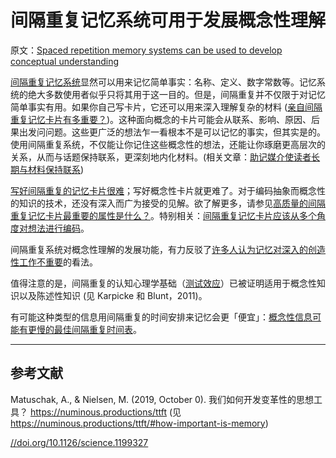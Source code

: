# 间隔重复记忆系统可用于发展概念性理解

原文：[Spaced repetition memory systems can be used to develop conceptual understanding](https://notes.andymatuschak.org/z6UZP7P4sRNgRKSvNj7tMV5uW6dDhwwbdZCy9)

[间隔重复记忆系统](https://notes.andymatuschak.org/z4eXdSMJFv2qVGXSUEKH4vdcHBrLHcFY1ZGfC)显然可以用来记忆简单事实：名称、定义、数字常数等。记忆系统的绝大多数使用者似乎只将其用于这一目的。但是，间隔重复并不仅限于对记忆简单事实有用。如果你自己写卡片，它还可以用来深入理解复杂的材料 ([亲自间隔重复记忆卡片有多重要？](https://notes.andymatuschak.org/z5TxQNCUTSAiTg42v7Ft6xASpnyiuvm6phAoJ))。这种面向概念的卡片可能会从联系、影响、原因、后果出发问问题。这些更广泛的想法乍一看根本不是可以记忆的事实，但其实是的。使用间隔重复系统，不仅能让你记住这些概念性的想法，还能让你琢磨更高层次的关系，从而与话题保持联系，更深刻地内化材料。(相关文章：[助记媒介使读者长期与材料保持联系](https://notes.andymatuschak.org/z7tjqSxGsJ53tXsGkRpchsECWcMsW3sFUw86U))

[写好间隔重复的记忆卡片很难](https://notes.andymatuschak.org/z3ntJ7w9C3uapYp1m3gy2EK6PN788guzEoUNN)；写好概念性卡片就更难了。对于编码抽象而概念性的知识的技术，还没有深入而广为接受的见解。欲了解更多，请参见[高质量的间隔重复记忆卡片最重要的属性是什么？](https://notes.andymatuschak.org/z42J1vxsMjhkdbrqVfoqjiEesSzfaEqurBtoJ)。特别相关：[间隔重复记忆卡片应该从多个角度对想法进行编码](https://notes.andymatuschak.org/z3K5a9tM1wq1x4QnDfsUpTeYZWW3M9iUzMdfo)。

间隔重复系统对概念性理解的发展功能，有力反驳了[许多人认为记忆对深入的创造性工作不重要](https://notes.andymatuschak.org/zD5zaKmvTFAAL3PTJGWzkAQr6CtoBCdoXBpM)的看法。

值得注意的是，间隔重复的认知心理学基础（[测试效应](https://notes.andymatuschak.org/z45mhbpabsigFceeSiRyDXZdvcRqvE2A1xMsn)）已被证明适用于概念性知识以及陈述性知识 (见 Karpicke 和 Blunt，2011)。

有可能这种类型的信息用间隔重复的时间安排来记忆会更「便宜」：[概念性信息可能有更慢的最佳间隔重复时间表](https://notes.andymatuschak.org/z5fqaiYdbfoGyKF4KU8MV7MFPFe467n2a5LAP)。

------

## 参考文献

Matuschak, A., & Nielsen, M. (2019, October 0). 我们如何开发变革性的思想工具？ https://numinous.productions/ttft (见 https://numinous.productions/ttft/#how-important-is-memory)

[//doi.org/10.1126/science.1199327](https://notes.andymatuschak.org/Karpicke%2C_J._D.%2C_%26_Blunt%2C_J._R._(2011)._Retrieval_Practice_Produces_More_Learning_than_Elaborative_Studying_with_Concept_Mapping._Science%2C_331(6018)%2C_772–775._https)